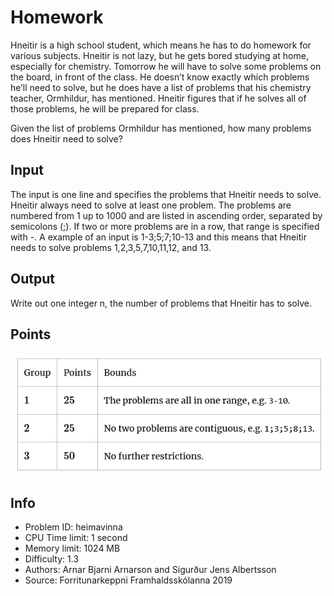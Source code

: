 # Homework

Hneitir is a high school student, which means he has to do homework for various subjects. Hneitir is not lazy, but he gets bored studying at home, especially for chemistry. Tomorrow he will have to solve some problems on the board, in front of the class. He doesn’t know exactly which problems he’ll need to solve, but he does have a list of problems that his chemistry teacher, Ormhildur, has mentioned. Hneitir figures that if he solves all of those problems, he will be prepared for class.

Given the list of problems Ormhildur has mentioned, how many problems does Hneitir need to solve?

## Input

The input is one line and specifies the problems that Hneitir needs to solve. Hneitir always need to solve at least one problem. The problems are numbered from 1 up to 1000 and are listed in ascending order, separated by semicolons (;). If two or more problems are in a row, that range is specified with -. A example of an input is 1-3;5;7;10-13 and this means that Hneitir needs to solve problems 1,2,3,5,7,10,11,12, and 13.

## Output

Write out one integer n, the number of problems that Hneitir has to solve.

## Points

![quadrant](./img/img-0001.png)

## Info

- Problem ID: heimavinna
- CPU Time limit: 1 second
- Memory limit: 1024 MB
- Difficulty: 1.3
- Authors: Arnar Bjarni Arnarson and Sigurður Jens Albertsson
- Source: Forritunarkeppni Framhaldsskólanna 2019
